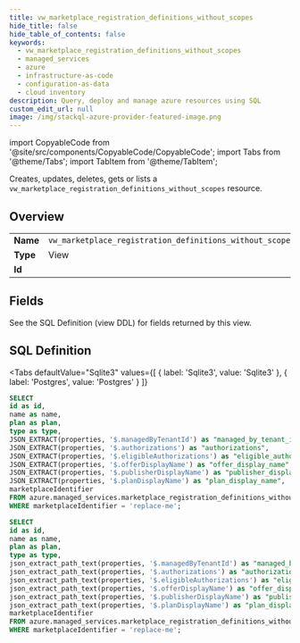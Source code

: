```yaml
--- 
title: vw_marketplace_registration_definitions_without_scopes
hide_title: false
hide_table_of_contents: false
keywords:
  - vw_marketplace_registration_definitions_without_scopes
  - managed_services
  - azure
  - infrastructure-as-code
  - configuration-as-data
  - cloud inventory
description: Query, deploy and manage azure resources using SQL
custom_edit_url: null
image: /img/stackql-azure-provider-featured-image.png
---
```


import CopyableCode from '@site/src/components/CopyableCode/CopyableCode';
import Tabs from '@theme/Tabs';
import TabItem from '@theme/TabItem';

Creates, updates, deletes, gets or lists a <code>vw_marketplace_registration_definitions_without_scopes</code> resource.

## Overview
<table><tbody>
<tr><td><b>Name</b></td><td><code>vw_marketplace_registration_definitions_without_scopes</code></td></tr>
<tr><td><b>Type</b></td><td>View</td></tr>
<tr><td><b>Id</b></td><td><CopyableCode code="azure.managed_services.vw_marketplace_registration_definitions_without_scopes" /></td></tr>
</tbody></table>

## Fields

See the SQL Definition (view DDL) for fields returned by this view.

## SQL Definition

<Tabs
defaultValue="Sqlite3"
values={[
{ label: 'Sqlite3', value: 'Sqlite3' },
{ label: 'Postgres', value: 'Postgres' }
]}
>
<TabItem value="Sqlite3">

```sql
SELECT
id as id,
name as name,
plan as plan,
type as type,
JSON_EXTRACT(properties, '$.managedByTenantId') as "managed_by_tenant_id",
JSON_EXTRACT(properties, '$.authorizations') as "authorizations",
JSON_EXTRACT(properties, '$.eligibleAuthorizations') as "eligible_authorizations",
JSON_EXTRACT(properties, '$.offerDisplayName') as "offer_display_name",
JSON_EXTRACT(properties, '$.publisherDisplayName') as "publisher_display_name",
JSON_EXTRACT(properties, '$.planDisplayName') as "plan_display_name",
marketplaceIdentifier
FROM azure.managed_services.marketplace_registration_definitions_without_scopes
WHERE marketplaceIdentifier = 'replace-me';
```

</TabItem>
<TabItem value="Postgres">

```sql
SELECT
id as id,
name as name,
plan as plan,
type as type,
json_extract_path_text(properties, '$.managedByTenantId') as "managed_by_tenant_id",
json_extract_path_text(properties, '$.authorizations') as "authorizations",
json_extract_path_text(properties, '$.eligibleAuthorizations') as "eligible_authorizations",
json_extract_path_text(properties, '$.offerDisplayName') as "offer_display_name",
json_extract_path_text(properties, '$.publisherDisplayName') as "publisher_display_name",
json_extract_path_text(properties, '$.planDisplayName') as "plan_display_name",
marketplaceIdentifier
FROM azure.managed_services.marketplace_registration_definitions_without_scopes
WHERE marketplaceIdentifier = 'replace-me';
```

</TabItem>
</Tabs>
